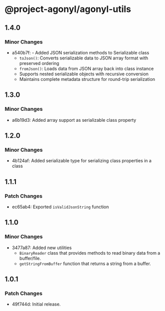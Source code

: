 # @project-agonyl/agonyl-utils

## 1.4.0

### Minor Changes

- a540b7f: - Added JSON serialization methods to Serializable class
  - `toJson()`: Converts serializable data to JSON array format with preserved ordering
  - `fromJson()`: Loads data from JSON array back into class instance
  - Supports nested serializable objects with recursive conversion
  - Maintains complete metadata structure for round-trip serialization

## 1.3.0

### Minor Changes

- a6b19d3: Added array support as serializable class property

## 1.2.0

### Minor Changes

- 4b124af: Added serializable type for serializing class properties in a class

## 1.1.1

### Patch Changes

- ec65ab4: Exported `isValidJsonString` function

## 1.1.0

### Minor Changes

- 3477a87: Added new utilities
  - `BinaryReader` class that provides methods to read binary data from a buffer/file.
  - `getStringFromBuffer` function that returns a string from a buffer.

## 1.0.1

### Patch Changes

- 49f744d: Initial release.
